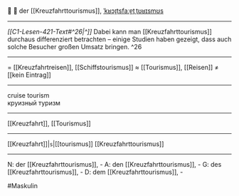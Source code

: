 🚢 🔵 der [[Kreuzfahrttourismus]], [ˈkʁɔɪ̯tsfaːɐ̯tˌtʊʁɪsmʊs](https://youglish.com/pronounce/Kreuzfahrttourismus/german)

---
*[[C1-Lesen-421-Text#^26|^]]* Dabei kann man [[Kreuzfahrttourismus]] durchaus differenziert betrachten – einige Studien haben gezeigt, dass auch solche Besucher großen Umsatz bringen. ^26


---
= [[Kreuzfahrtreisen]], [[Schiffstourismus]]
≈ [[Tourismus]], [[Reisen]]
≠ [[kein Eintrag]]

---
cruise tourism  
круизный туризм

---
[[Kreuzfahrt]], [[Tourismus]]

---
[[Kreuzfahrt]]|`s`|[[tourismus]]
[[Kreuzfahrttourismus]]


---
N: der [[Kreuzfahrttourismus]], -
A: den [[Kreuzfahrttourismus]], -
G: des [[Kreuzfahrttourismus]], -
D: dem [[Kreuzfahrttourismus]], -


#Maskulin 
